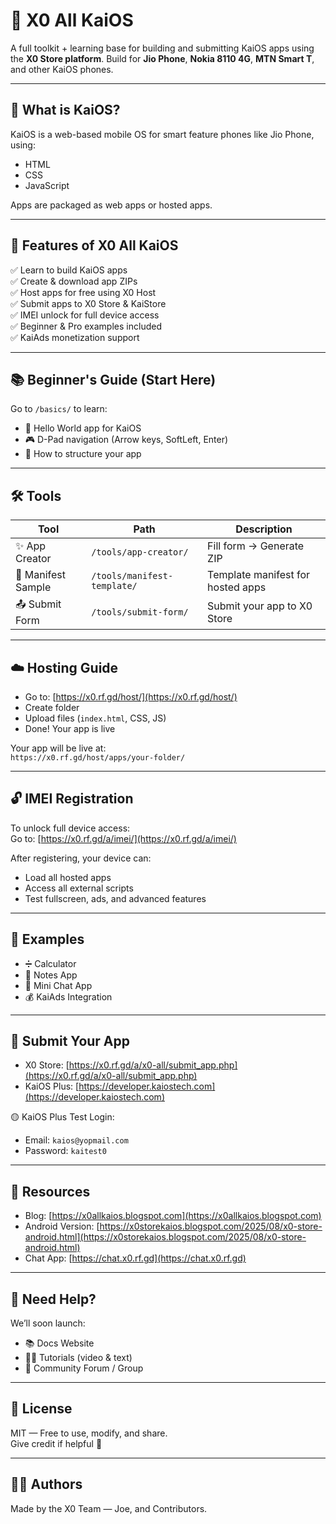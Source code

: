 # 📱 X0 All KaiOS

A full toolkit + learning base for building and submitting KaiOS apps using the **X0 Store platform**. Build for **Jio Phone**, **Nokia 8110 4G**, **MTN Smart T**, and other KaiOS phones.

---

## 🔰 What is KaiOS?

KaiOS is a web-based mobile OS for smart feature phones like Jio Phone, using:
- HTML
- CSS
- JavaScript

Apps are packaged as web apps or hosted apps.

---

## 🚀 Features of X0 All KaiOS

✅ Learn to build KaiOS apps  
✅ Create & download app ZIPs  
✅ Host apps for free using X0 Host  
✅ Submit apps to X0 Store & KaiStore  
✅ IMEI unlock for full device access  
✅ Beginner & Pro examples included  
✅ KaiAds monetization support  

---

## 📚 Beginner's Guide (Start Here)

Go to `/basics/` to learn:
- 🌱 Hello World app for KaiOS
- 🎮 D-Pad navigation (Arrow keys, SoftLeft, Enter)
- 📂 How to structure your app

---

## 🛠 Tools

| Tool | Path | Description |
|------|------|-------------|
| ✨ App Creator | `/tools/app-creator/` | Fill form → Generate ZIP |
| 🧾 Manifest Sample | `/tools/manifest-template/` | Template manifest for hosted apps |
| 📤 Submit Form | `/tools/submit-form/` | Submit your app to X0 Store |

---

## ☁️ Hosting Guide

- Go to: [https://x0.rf.gd/host/](https://x0.rf.gd/host/)
- Create folder
- Upload files (`index.html`, CSS, JS)
- Done! Your app is live

Your app will be live at:  
`https://x0.rf.gd/host/apps/your-folder/`

---

## 🔓 IMEI Registration

To unlock full device access:  
Go to: [https://x0.rf.gd/a/imei/](https://x0.rf.gd/a/imei/)

After registering, your device can:
- Load all hosted apps
- Access all external scripts
- Test fullscreen, ads, and advanced features

---

## 🧩 Examples

- ➗ Calculator
- 📝 Notes App
- 💬 Mini Chat App
- 💰 KaiAds Integration

---

## 🏪 Submit Your App

- X0 Store: [https://x0.rf.gd/a/x0-all/submit_app.php](https://x0.rf.gd/a/x0-all/submit_app.php)
- KaiOS Plus: [https://developer.kaiostech.com](https://developer.kaiostech.com)

🟡 KaiOS Plus Test Login:  
- Email: `kaios@yopmail.com`  
- Password: `kaitest0`

---

## 🧠 Resources

- Blog: [https://x0allkaios.blogspot.com](https://x0allkaios.blogspot.com)
- Android Version: [https://x0storekaios.blogspot.com/2025/08/x0-store-android.html](https://x0storekaios.blogspot.com/2025/08/x0-store-android.html)
- Chat App: [https://chat.x0.rf.gd](https://chat.x0.rf.gd)

---

## 💬 Need Help?

We’ll soon launch:
- 📚 Docs Website
- 🧑‍🏫 Tutorials (video & text)
- 💬 Community Forum / Group

---

## 🪪 License

MIT — Free to use, modify, and share.  
Give credit if helpful 💖

---

## 👨‍💻 Authors

Made by the X0 Team — Joe, and Contributors.

